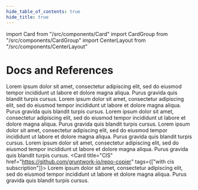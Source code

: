 ```yaml
---
hide_table_of_contents: true
hide_title: true
---
```


import Card from "/src/components/Card"
import CardGroup from "/src/components/CardGroup"
import CenterLayout from "/src/components/CenterLayout"

<CenterLayout>

# Docs and References

<CardGroup cols={2}>

<Card
  title="Infrastructure as Code Library"
  href="/iac/infrastructure-as-code">
Lorem ipsum dolor sit amet, consectetur adipiscing elit, sed do eiusmod tempor incididunt ut labore et dolore magna aliqua. Purus gravida quis blandit turpis cursus.
</Card>
<Card
  title="Reference Architecture"
  href="/refarch/whats-this">
Lorem ipsum dolor sit amet, consectetur adipiscing elit, sed do eiusmod tempor incididunt ut labore et dolore magna aliqua. Purus gravida quis blandit turpis cursus.</Card>
<Card
  title="Pipelines"
  href="/pipelines/what-is-it">
Lorem ipsum dolor sit amet, consectetur adipiscing elit, sed do eiusmod tempor incididunt ut labore et dolore magna aliqua. Purus gravida quis blandit turpis cursus.
</Card>
<Card
  title="Landing Zone"
  href="/landing-zone">
Lorem ipsum dolor sit amet, consectetur adipiscing elit, sed do eiusmod tempor incididunt ut labore et dolore magna aliqua. Purus gravida quis blandit turpis cursus.
</Card>
<Card
title="Developer Portal"
href="/developer-portal/create-account">
Lorem ipsum dolor sit amet, consectetur adipiscing elit, sed do eiusmod tempor incididunt ut labore et dolore magna aliqua. Purus gravida quis blandit turpis cursus.
</Card>
<Card
title="CIS"
href="https://github.com/gruntwork-io/repo-copier"
tags={["with cis subscription"]}>
Lorem ipsum dolor sit amet, consectetur adipiscing elit, sed do eiusmod tempor incididunt ut labore et dolore magna aliqua. Purus gravida quis blandit turpis cursus.
</Card>

</CardGroup>

</CenterLayout>


<!-- ##DOCS-SOURCER-START
{
  "sourcePlugin": "local-copier",
  "hash": "1655c0d83a12c3e3d83f15972912d788"
}
##DOCS-SOURCER-END -->
